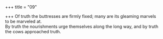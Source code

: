 +++
title = "09"

+++
Of truth the buttresses are firmly fixed; many are its gleaming marvels  to be marveled at.  
By truth the nourishments urge themselves along the long way, and by  truth the cows approached truth.  
